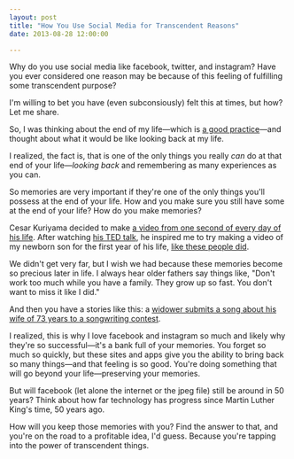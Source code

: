 ```yaml
---
layout: post
title: "How You Use Social Media for Transcendent Reasons"
date: 2013-08-28 12:00:00

---
```


Why do you use social media like facebook, twitter, and instagram? Have you ever considered one reason may be because of this feeling of fulfilling some transcendent purpose? 

I'm willing to bet you have (even subconsiously) felt this at times, but how? Let me share.

So, I was thinking about the end of my life—which is [a good practice](http://bibleread.in/?psg=Ecclesiastes%207:2)—and thought about what it would be like looking back at my life. 

I realized, the fact is, that is one of the only things you really *can* do at that end of your life—*looking back* and remembering as many experiences as you can. 

So memories are very important if they're one of the only things you'll possess at the end of your life. How and you make sure you still have some at the end of your life? How do you make memories?

Cesar Kuriyama decided to make [a video from one second of every day of his life](http://vimeo.com/37792362). After watching [his TED talk](http://www.ted.com/talks/cesar_kuriyama_one_second_every_day.html), he inspired me to try making a video of my newborn son for the first year of his life, [like these people did](http://www.youtube.com/watch?v=tdUvTiL8l_Q).

We didn't get very far, but I wish we had because these memories become so precious later in life. I always hear older fathers say things like, "Don't work too much while you have a family. They grow up so fast. You don't want to miss it like I did."

And then you have a stories like this: a [widower submits a song about his wife of 73 years to a songwriting contest](http://twentytwowords.com/2013/08/26/widower-submits-a-song-about-his-wife-of-73-years-to-a-songwriting-contest/).

I realized, this is why I love facebook and instagram so much and likely why they're so successful—it's a bank full of your memories. You forget so much so quickly, but these sites and apps give you the ability to bring back so many things—and that feeling is so good. You're doing something that will go beyond your life—preserving your memories.

But will facebook (let alone the internet or the jpeg file) still be around in 50 years? Think about how far technology has progress since Martin Luther King's time, 50 years ago. 

How will you keep those memories with you? Find the answer to that, and you're on the road to a profitable idea, I'd guess. Because you're tapping into the power of transcendent things.